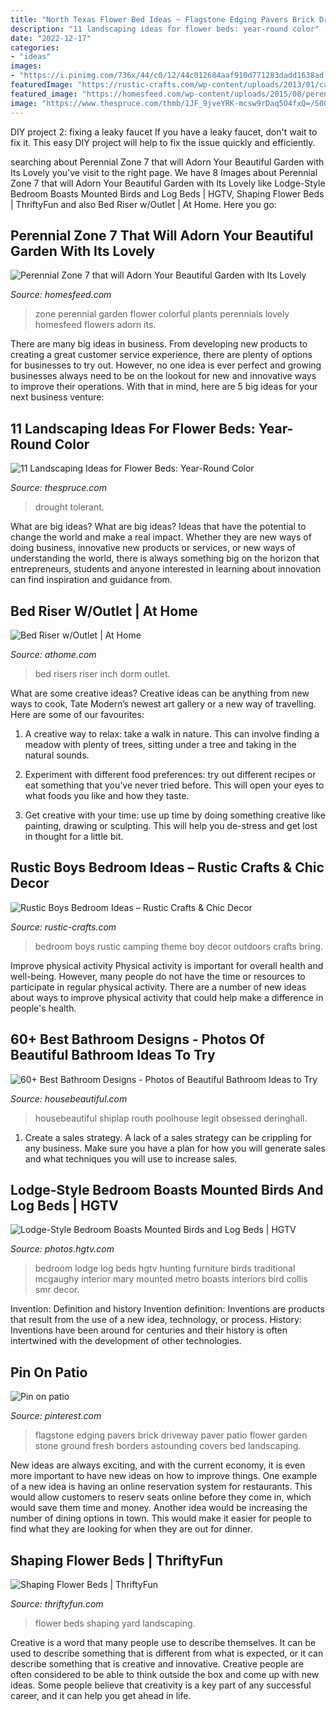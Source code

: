 ```yaml
---
title: "North Texas Flower Bed Ideas ~ Flagstone Edging Pavers Brick Driveway Paver Patio Flower Garden Stone Ground Fresh Borders Astounding Covers Bed Landscaping"
description: "11 landscaping ideas for flower beds: year-round color"
date: "2022-12-17"
categories:
- "ideas"
images:
- "https://i.pinimg.com/736x/44/c0/12/44c012684aaf910d771283dadd1638ad--flagstone-pavers-brick-edging.jpg"
featuredImage: "https://rustic-crafts.com/wp-content/uploads/2013/01/camping-theme-boys-bedroom.jpg"
featured_image: "https://homesfeed.com/wp-content/uploads/2015/08/perennials-for-zone-7-with-beautiful-garden-home-ideas.jpg"
image: "https://www.thespruce.com/thmb/1JF_9jveYRK-mcsw9rDaq5O4fxQ=/5000x3300/filters:no_upscale():max_bytes(150000):strip_icc()/winter-jasmine-blooms-n-buds-big-56a583523df78cf77288ab7f.jpg"
---
```



DIY project 2: fixing a leaky faucet
If you have a leaky faucet, don't wait to fix it. This easy DIY project will help to fix the issue quickly and efficiently.

	

		
searching about Perennial Zone 7 that will Adorn Your Beautiful Garden with Its Lovely you've visit to the right page. We have 8 Images about Perennial Zone 7 that will Adorn Your Beautiful Garden with Its Lovely like Lodge-Style Bedroom Boasts Mounted Birds and Log Beds | HGTV, Shaping Flower Beds | ThriftyFun and also Bed Riser w/Outlet | At Home. Here you go:
		
    
## Perennial Zone 7 That Will Adorn Your Beautiful Garden With Its Lovely

<img loading=lazy src="https://homesfeed.com/wp-content/uploads/2015/08/perennials-for-zone-7-with-beautiful-garden-home-ideas.jpg" onerror="this.onerror=null;this.src='https://tse3.mm.bing.net/th?id=OIP.ZTJSqNzUk5uehR1dB6tVaQHaJ3&amp;pid=15.1';" alt="Perennial Zone 7 that will Adorn Your Beautiful Garden with Its Lovely">

_Source: homesfeed.com_

>zone perennial garden flower colorful plants perennials lovely homesfeed flowers adorn its. 

	

There are many big ideas in business. From developing new products to creating a great customer service experience, there are plenty of options for businesses to try out. However, no one idea is ever perfect and growing businesses always need to be on the lookout for new and innovative ways to improve their operations. With that in mind, here are 5 big ideas for your next business venture: 

    
## 11 Landscaping Ideas For Flower Beds: Year-Round Color

<img loading=lazy src="https://www.thespruce.com/thmb/1JF_9jveYRK-mcsw9rDaq5O4fxQ=/5000x3300/filters:no_upscale():max_bytes(150000):strip_icc()/winter-jasmine-blooms-n-buds-big-56a583523df78cf77288ab7f.jpg" onerror="this.onerror=null;this.src='https://tse1.mm.bing.net/th?id=OIP.9ngnCoFyNi-r59hfX45YBQHaE4&amp;pid=15.1';" alt="11 Landscaping Ideas for Flower Beds: Year-Round Color">

_Source: thespruce.com_

>drought tolerant. 

	

What are big ideas?
What are big ideas? Ideas that have the potential to change the world and make a real impact. Whether they are new ways of doing business, innovative new products or services, or new ways of understanding the world, there is always something big on the horizon that entrepreneurs, students and anyone interested in learning about innovation can find inspiration and guidance from.

    
## Bed Riser W/Outlet | At Home

<img loading=lazy src="https://www.athome.com/dw/image/v2/AAYZ_PRD/on/demandware.static/-/Sites-AtHome/default/dw19fc9a29/images/124237150_B.jpg?sw=1268&amp;sh=1992&amp;sm=fit" onerror="this.onerror=null;this.src='https://tse4.mm.bing.net/th?id=OIP.PhT6pgshFJSPcCzOFUL6EAHaHa&amp;pid=15.1';" alt="Bed Riser w/Outlet | At Home">

_Source: athome.com_

>bed risers riser inch dorm outlet. 

	

What are some creative ideas?
Creative ideas can be anything from new ways to cook, Tate Modern’s newest art gallery or a new way of travelling. Here are some of our favourites:
1. A creative way to relax: take a walk in nature. This can involve finding a meadow with plenty of trees, sitting under a tree and taking in the natural sounds.

2. Experiment with different food preferences: try out different recipes or eat something that you’ve never tried before. This will open your eyes to what foods you like and how they taste.

3. Get creative with your time: use up time by doing something creative like painting, drawing or sculpting. This will help you de-stress and get lost in thought for a little bit.

    
## Rustic Boys Bedroom Ideas – Rustic Crafts &amp; Chic Decor

<img loading=lazy src="https://rustic-crafts.com/wp-content/uploads/2013/01/camping-theme-boys-bedroom.jpg" onerror="this.onerror=null;this.src='https://tse3.mm.bing.net/th?id=OIP.S43STY16MEq_oBit5Of9dAHaF3&amp;pid=15.1';" alt="Rustic Boys Bedroom Ideas – Rustic Crafts &amp; Chic Decor">

_Source: rustic-crafts.com_

>bedroom boys rustic camping theme boy decor outdoors crafts bring. 

	

Improve physical activity
Physical activity is important for overall health and well-being. However, many people do not have the time or resources to participate in regular physical activity. There are a number of new ideas about ways to improve physical activity that could help make a difference in people's health.

    
## 60+ Best Bathroom Designs - Photos Of Beautiful Bathroom Ideas To Try

<img loading=lazy src="https://hips.hearstapps.com/hbu.h-cdn.co/assets/17/22/1496353836-pool-house-bathroom.jpg?crop=1.0xw:1xh;center,top&amp;resize=480:*" onerror="this.onerror=null;this.src='https://tse3.mm.bing.net/th?id=OIP.0szCX2EA4SzHfQXB5VUVzAHaLH&amp;pid=15.1';" alt="60+ Best Bathroom Designs - Photos of Beautiful Bathroom Ideas to Try">

_Source: housebeautiful.com_

>housebeautiful shiplap routh poolhouse legit obsessed deringhall. 

	

1. Create a sales strategy. A lack of a sales strategy can be crippling for any business. Make sure you have a plan for how you will generate sales and what techniques you will use to increase sales.

    
## Lodge-Style Bedroom Boasts Mounted Birds And Log Beds | HGTV

<img loading=lazy src="https://hgtvhome.sndimg.com/content/dam/images/hgtv/fullset/2015/1/22/0/Mary-McGaughy-Collis_Santa-Margarita-Ranch-Lodge_Bird-Bedroom.jpg.rend.hgtvcom.966.1449.suffix/1421956966336.jpeg" onerror="this.onerror=null;this.src='https://tse1.mm.bing.net/th?id=OIP.A5-RQT6Tdi0dDpaj8CS2NwHaLG&amp;pid=15.1';" alt="Lodge-Style Bedroom Boasts Mounted Birds and Log Beds | HGTV">

_Source: photos.hgtv.com_

>bedroom lodge log beds hgtv hunting furniture birds traditional mcgaughy interior mary mounted metro boasts interiors bird collis smr decor. 

	

Invention: Definition and history
Invention definition: Inventions are products that result from the use of a new idea, technology, or process. History: Inventions have been around for centuries and their history is often intertwined with the development of other technologies.

    
## Pin On Patio

<img loading=lazy src="https://i.pinimg.com/736x/44/c0/12/44c012684aaf910d771283dadd1638ad--flagstone-pavers-brick-edging.jpg" onerror="this.onerror=null;this.src='https://tse4.mm.bing.net/th?id=OIP.FEcoeqh4JN4P0fSVRGZzAwHaF6&amp;pid=15.1';" alt="Pin on patio">

_Source: pinterest.com_

>flagstone edging pavers brick driveway paver patio flower garden stone ground fresh borders astounding covers bed landscaping. 

	

New ideas are always exciting, and with the current economy, it is even more important to have new ideas on how to improve things. One example of a new idea is having an online reservation system for restaurants. This would allow customers to reserv seats online before they come in, which would save them time and money. Another idea would be increasing the number of dining options in town. This would make it easier for people to find what they are looking for when they are out for dinner.

    
## Shaping Flower Beds | ThriftyFun

<img loading=lazy src="https://img.thrfun.com/img/097/933/shaping_flower_beds_l1.jpg" onerror="this.onerror=null;this.src='https://tse1.mm.bing.net/th?id=OIP.luyn60bDts2-hA76dAdPlwHaLI&amp;pid=15.1';" alt="Shaping Flower Beds | ThriftyFun">

_Source: thriftyfun.com_

>flower beds shaping yard landscaping. 

	

Creative is a word that many people use to describe themselves. It can be used to describe something that is different from what is expected, or it can describe something that is creative and innovative. Creative people are often considered to be able to think outside the box and come up with new ideas. Some people believe that creativity is a key part of any successful career, and it can help you get ahead in life.

